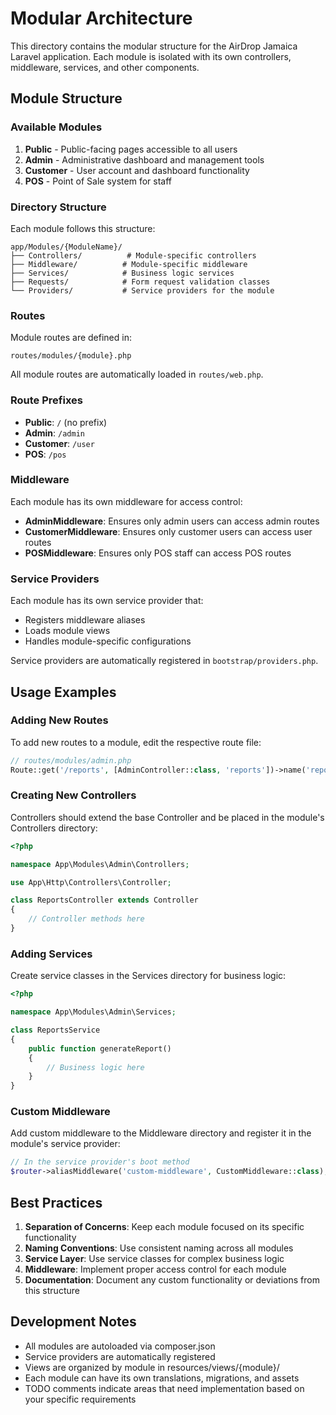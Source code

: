 # Modular Architecture

This directory contains the modular structure for the AirDrop Jamaica Laravel application. Each module is isolated with its own controllers, middleware, services, and other components.

## Module Structure

### Available Modules

1. **Public** - Public-facing pages accessible to all users
2. **Admin** - Administrative dashboard and management tools
3. **Customer** - User account and dashboard functionality  
4. **POS** - Point of Sale system for staff

### Directory Structure

Each module follows this structure:

```
app/Modules/{ModuleName}/
├── Controllers/          # Module-specific controllers
├── Middleware/          # Module-specific middleware
├── Services/            # Business logic services
├── Requests/            # Form request validation classes
└── Providers/           # Service providers for the module
```

### Routes

Module routes are defined in:

```
routes/modules/{module}.php
```

All module routes are automatically loaded in `routes/web.php`.

### Route Prefixes

- **Public**: `/` (no prefix)
- **Admin**: `/admin`
- **Customer**: `/user`
- **POS**: `/pos`

### Middleware

Each module has its own middleware for access control:

- **AdminMiddleware**: Ensures only admin users can access admin routes
- **CustomerMiddleware**: Ensures only customer users can access user routes
- **POSMiddleware**: Ensures only POS staff can access POS routes

### Service Providers

Each module has its own service provider that:

- Registers middleware aliases
- Loads module views
- Handles module-specific configurations

Service providers are automatically registered in `bootstrap/providers.php`.

## Usage Examples

### Adding New Routes

To add new routes to a module, edit the respective route file:

```php
// routes/modules/admin.php
Route::get('/reports', [AdminController::class, 'reports'])->name('reports');
```

### Creating New Controllers

Controllers should extend the base Controller and be placed in the module's Controllers directory:

```php
<?php

namespace App\Modules\Admin\Controllers;

use App\Http\Controllers\Controller;

class ReportsController extends Controller
{
    // Controller methods here
}
```

### Adding Services

Create service classes in the Services directory for business logic:

```php
<?php

namespace App\Modules\Admin\Services;

class ReportsService
{
    public function generateReport()
    {
        // Business logic here
    }
}
```

### Custom Middleware

Add custom middleware to the Middleware directory and register it in the module's service provider:

```php
// In the service provider's boot method
$router->aliasMiddleware('custom-middleware', CustomMiddleware::class);
```

## Best Practices

1. **Separation of Concerns**: Keep each module focused on its specific functionality
2. **Naming Conventions**: Use consistent naming across all modules
3. **Service Layer**: Use service classes for complex business logic
4. **Middleware**: Implement proper access control for each module
5. **Documentation**: Document any custom functionality or deviations from this structure

## Development Notes

- All modules are autoloaded via composer.json
- Service providers are automatically registered
- Views are organized by module in resources/views/{module}/
- Each module can have its own translations, migrations, and assets
- TODO comments indicate areas that need implementation based on your specific requirements
